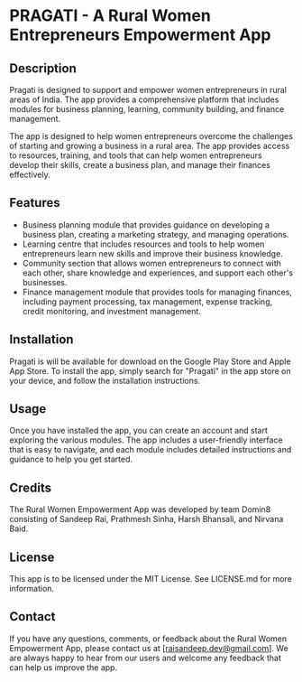 # PRAGATI - A Rural Women Entrepreneurs Empowerment App

## Description
Pragati is designed to support and empower women entrepreneurs in rural areas of India. The app provides a comprehensive platform that includes modules for business planning, learning, community building, and finance management.

The app is designed to help women entrepreneurs overcome the challenges of starting and growing a business in a rural area. The app provides access to resources, training, and tools that can help women entrepreneurs develop their skills, create a business plan, and manage their finances effectively.

## Features
- Business planning module that provides guidance on developing a business plan, creating a marketing strategy, and managing operations.
- Learning centre that includes resources and tools to help women entrepreneurs learn new skills and improve their business knowledge.
- Community section that allows women entrepreneurs to connect with each other, share knowledge and experiences, and support each other's businesses.
- Finance management module that provides tools for managing finances, including payment processing, tax management, expense tracking, credit monitoring, and investment management.

## Installation
Pragati is will be available for download on the Google Play Store and Apple App Store. To install the app, simply search for "Pragati" in the app store on your device, and follow the installation instructions.

## Usage
Once you have installed the app, you can create an account and start exploring the various modules. The app includes a user-friendly interface that is easy to navigate, and each module includes detailed instructions and guidance to help you get started.

## Credits
The Rural Women Empowerment App was developed by team Domin8 consisting of Sandeep Rai, Prathmesh Sinha, Harsh Bhansali, and Nirvana Baid.

## License
This app is to be licensed under the MIT License. See LICENSE.md for more information.

## Contact
If you have any questions, comments, or feedback about the Rural Women Empowerment App, please contact us at [raisandeep.dev@gmail.com]. We are always happy to hear from our users and welcome any feedback that can help us improve the app.
